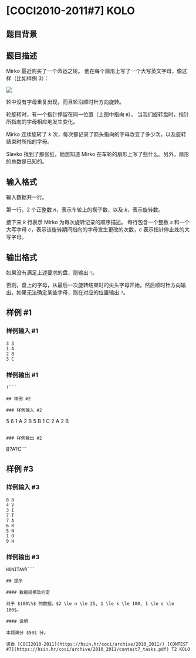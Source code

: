 # [COCI2010-2011#7] KOLO

## 题目背景



## 题目描述

Mirko 最近购买了一个命运之轮。 他在每个扇形上写了一个大写英文字母，像这样（比如样例 $3$）：

![](https://cdn.luogu.com.cn/upload/image_hosting/c6x5106c.png)


轮中没有字母重复出现，而且轮沿顺时针方向旋转。 

轮旋转时，有一个指针停留在同一位置（上图中指向 `H`）。 当我们旋转盘时，指针所指向的字母相应地发生变化。

Mirko 连续旋转了 $k$ 次，每次都记录了箭头指向的字母改变了多少次，以及旋转结束时所指的字母。

Slavko 找到了那张纸，她想知道 Mirko 在车轮的扇形上写了些什么。另外，扇形的总数是已知的。

## 输入格式

输入数据共一行。

第一行，$2$ 个正整数 $n$，表示车轮上的楔子数，以及 $k$，表示旋转数。

接下来 $k$ 行表示 Mirko 为每次旋转记录的顺序描述。 每行包含一个整数 $s$ 和一个大写字母 $c$，表示该旋转期间指向的字母发生更改的次数，$c$ 表示指针停止处的大写字母。

## 输出格式

如果没有满足上述要求的盘，则输出 $\texttt !$。

否则，盘上的字母，从最后一次旋转结束时的尖头字母开始，然后顺时针方向输出。如果无法确定某些字母，则在对应的位置输出 $\texttt ?$。

## 样例 #1

### 样例输入 #1
```
3 3
1 A
2 B
3 C
```

### 样例输出 #1

```
!```

## 样例 #2

### 样例输入 #2
```
5 6
1 A
2 B
5 B
1 C
2 A
2 B
```

### 样例输出 #2

```
B?A?C```

## 样例 #3

### 样例输入 #3
```
8 8
4 V
3 I
7 T
7 A
6 R
5 N
1 O
9 H
```

### 样例输出 #3

```
HONITAVR```

## 提示

#### 数据规模及约定

对于 $100\%$ 的数据，$2 \le n \le 25, 1 \le k \le 100, 1 \le s \le 100$。

#### 说明

本题满分 $50$ 分。

译自 [COCI2010-2011](https://hsin.hr/coci/archive/2010_2011/) [CONTEST #7](https://hsin.hr/coci/archive/2010_2011/contest7_tasks.pdf) T2 KOLO
